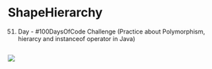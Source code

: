 # ShapeHierarchy
51. Day - #100DaysOfCode Challenge (Practice about Polymorphism, hierarcy and instanceof operator in Java)

##
![](https://images-wixmp-ed30a86b8c4ca887773594c2.wixmp.com/f/d596e00a-ba82-434a-93bb-b8919a7a5c53/dazmdck-e3847dba-5323-4255-b2db-ee88a8101d2a.gif?token=eyJ0eXAiOiJKV1QiLCJhbGciOiJIUzI1NiJ9.eyJzdWIiOiJ1cm46YXBwOjdlMGQxODg5ODIyNjQzNzNhNWYwZDQxNWVhMGQyNmUwIiwiaXNzIjoidXJuOmFwcDo3ZTBkMTg4OTgyMjY0MzczYTVmMGQ0MTVlYTBkMjZlMCIsIm9iaiI6W1t7InBhdGgiOiJcL2ZcL2Q1OTZlMDBhLWJhODItNDM0YS05M2JiLWI4OTE5YTdhNWM1M1wvZGF6bWRjay1lMzg0N2RiYS01MzIzLTQyNTUtYjJkYi1lZTg4YTgxMDFkMmEuZ2lmIn1dXSwiYXVkIjpbInVybjpzZXJ2aWNlOmZpbGUuZG93bmxvYWQiXX0.rG_GLqPp4keV72fPX4XLM6y_nbh5RWAfSJCEcIkOJww)
